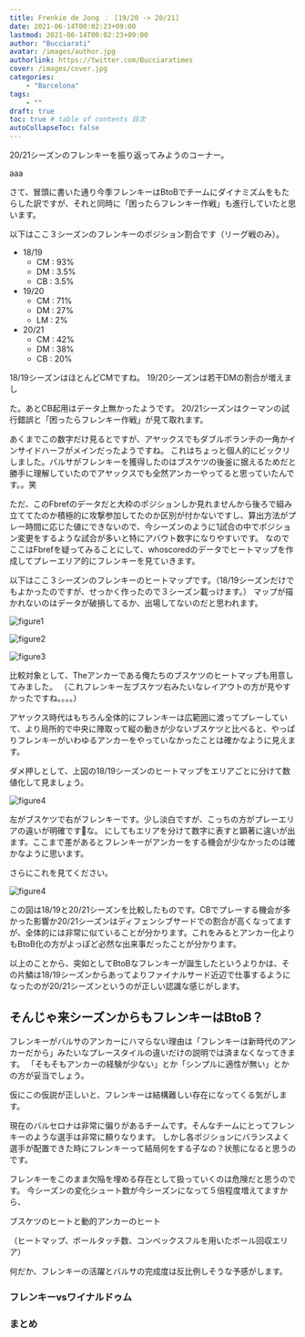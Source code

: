 ```yaml
---
title: Frenkie de Jong ： [19/20 -> 20/21]
date: 2021-06-14T00:02:23+09:00
lastmod: 2021-06-14T00:02:23+09:00
author: "Bucciarati"
avatar: /images/author.jpg
authorlink: https://twitter.com/Bucciaratimes
cover: /images/cover.jpg
categories:
    - "Barcelona"
tags: 
    - ""
draft: true
toc: true # table of contents 目次
autoCollapseToc: false
---
```


20/21シーズンのフレンキーを振り返ってみようのコーナー。

aaa


さて、冒頭に書いた通り今季フレンキーはBtoBでチームにダイナミズムをもたらした訳ですが、それと同時に「困ったらフレンキー作戦」も進行していたと思います。

以下はここ３シーズンのフレンキーのポジション割合です（リーグ戦のみ）。
- 18/19
  - CM : 93%
  - DM : 3.5%
  - CB : 3.5%
- 19/20
  - CM : 71%
  - DM : 27%
  - LM : 2%
- 20/21
  - CM : 42%
  - DM : 38%
  - CB : 20%

18/19シーズンはほとんどCMですね。
19/20シーズンは若干DMの割合が増えまし

た。あとCB起用はデータ上無かったようです。
20/21シーズンはクーマンの試行錯誤と「困ったらフレンキー作戦」が見て取れます。

あくまでこの数字だけ見るとですが、アヤックスでもダブルボランチの一角かインサイドハーフがメインだったようですね。
これはちょっと個人的にビックリしました。バルサがフレンキーを獲得したのはブスケツの後釜に据えるためだと勝手に理解していたのでアヤックスでも全然アンカーやってると思っていたんです。。笑

ただ、このFbrefのデータだと大枠のポジションしか見れませんから後ろで組み立ててたのか積極的に攻撃参加してたのか区別が付かないですし、算出方法がプレー時間に応じた値にできないので、今シーズンのように1試合の中でポジション変更をするような試合が多いと特にアバウト数字になりやすいです。
なのでここはFbrefを疑ってみることにして、whoscoredのデータでヒートマップを作成してプレーエリア的にフレンキーを見ていきます。

以下はここ３シーズンのフレンキーのヒートマップです。（18/19シーズンだけでもよかったのですが、せっかく作ったので３シーズン載っけます。）
マップが描かれないのはデータが破損してるか、出場してないのだと思われます。

![figure1](/images/report/heatmap1.png) 

![figure2](/images/report/heatmap2.png) 

![figure3](/images/report/heatmap3.png) 

比較対象として、Theアンカーである俺たちのブスケツのヒートマップも用意してみました。
（これフレンキー左ブスケツ右みたいなレイアウトの方が見やすかったですね。。。。）


アヤックス時代はもちろん全体的にフレンキーは広範囲に渡ってプレーしていて、より局所的で中央に陣取って縦の動きが少ないブスケツと比べると、やっぱりフレンキーがいわゆるアンカーをやっていなかったことは確かなように見えます。

ダメ押しとして、上図の18/19シーズンのヒートマップをエリアごとに分けて数値化して見ましょう。

![figure4](/images/report/heatmap5.png) 

左がブスケツで右がフレンキーです。少し淡白ですが、こっちの方がプレーエリアの違いが明確ですな。
にしてもエリアを分けて数字に表すと顕著に違いが出ます。ここまで差があるとフレンキーがアンカーをする機会が少なかったのは確かなように思います。

さらにこれを見てください。

![figure4](/images/report/heatmap6.png) 

この図は18/19と20/21シーズンを比較したものです。CBでプレーする機会が多かった影響か20/21シーズンはディフェンシブサードでの割合が高くなってますが、全体的には非常に似ていることが分かります。これをみるとアンカー化よりもBtoB化の方がよっぽど必然な出来事だったことが分かります。

以上のことから、突如としてBtoBなフレンキーが誕生したというよりかは、その片鱗は18/19シーズンからあってよりファイナルサード近辺で仕事するようになったのが20/21シーズンというのが正しい認識な感じがします。

## そんじゃ来シーズンからもフレンキーはBtoB？


フレンキーがバルサのアンカーにハマらない理由は「フレンキーは新時代のアンカーだから」みたいなプレースタイルの違いだけの説明では済まなくなってきます。
「そもそもアンカーの経験が少ない」とか「シンプルに適性が無い」とかの方が妥当でしょう。

仮にこの仮説が正しいと、フレンキーは結構難しい存在になってくる気がします。

現在のバルセロナは非常に偏りがあるチームです。そんなチームにとってフレンキーのような選手は非常に頼りなります。
しかし各ポジションにバランスよく選手が配置できた時にフレンキーって結局何をする子なの？状態になると思うのです。

フレンキーをこのまま欠陥を埋める存在として扱っていくのは危険だと思うのです。
今シーズンの変化シュート数が今シーズンになって５倍程度増えてますから、





ブスケツのヒートと動的アンカーのヒート


（ヒートマップ、ボールタッチ数、コンベックスフルを用いたボール回収エリア）

何だか、フレンキーの活躍とバルサの完成度は反比例しそうな予感がします。



### フレンキーvsワイナルドゥム

### まとめ

